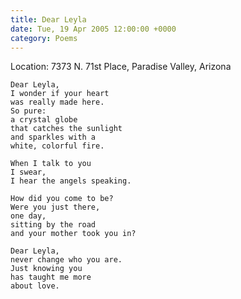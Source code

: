 ```yaml
---
title: Dear Leyla
date: Tue, 19 Apr 2005 12:00:00 +0000
category: Poems
---
```


Location: 7373 N. 71st Place, Paradise Valley, Arizona

    Dear Leyla,  
    I wonder if your heart  
    was really made here.  
    So pure:  
    a crystal globe  
    that catches the sunlight  
    and sparkles with a  
    white, colorful fire.

    When I talk to you  
    I swear,  
    I hear the angels speaking.

    How did you come to be?  
    Were you just there,  
    one day,  
    sitting by the road  
    and your mother took you in?

    Dear Leyla,  
    never change who you are.  
    Just knowing you  
    has taught me more  
    about love.


